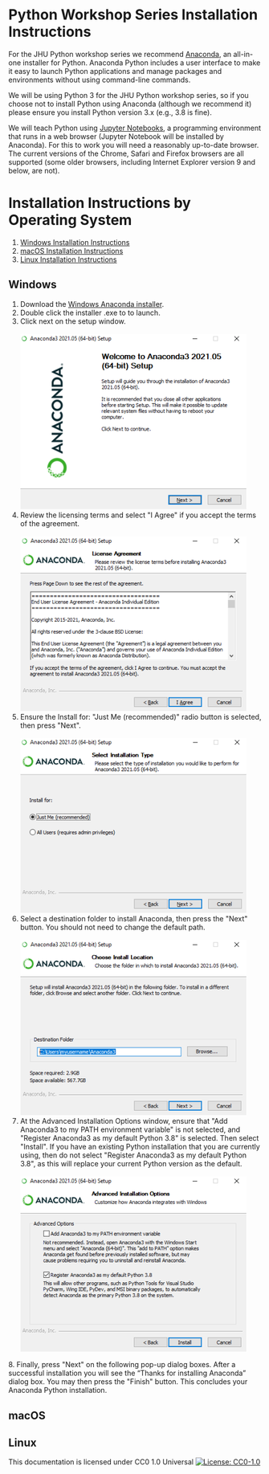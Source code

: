 # Python Workshop Series Installation Instructions

For the JHU Python workshop series we recommend [Anaconda](https://www.anaconda.com/products/individual), an all-in-one installer for Python. Anaconda Python includes a user interface to make it easy to launch Python applications and manage packages and environments without using command-line commands.

We will be using Python 3 for the JHU Python workshop series, so if you choose not to install Python using Anaconda (although we recommend it) please ensure you install Python version 3.x (e.g., 3.8 is fine).

We will teach Python using [Jupyter Notebooks](https://jupyter.org/), a programming environment that runs in a web browser (Jupyter Notebook will be installed by Anaconda). For this to work you will need a reasonably up-to-date browser. The current versions of the Chrome, Safari and Firefox browsers are all supported (some older browsers, including Internet Explorer version 9 and below, are not). 

# Installation Instructions by Operating System

1. [Windows Installation Instructions](#win)
2. [macOS Installation Instructions](#mac)
3. [Linux Installation Instructions](#linux)

<a name="win"/>

## Windows

1. Download the [Windows Anaconda installer](https://repo.anaconda.com/archive/Anaconda3-2021.05-Windows-x86_64.exe). 
2. Double click the installer .exe to to launch.
3. Click next on the setup window.
   <br/>
   <br/>
   <img src="https://raw.githubusercontent.com/jhu-data-services/python-installation-instructions/main/images/windows-setup.png?token=AA3SGJ3BPVAUZFIZOU7A2W3AZSQDM" alt="Anaconda Windows Setup" width="450">
4. Review the licensing terms and select "I Agree" if you accept the terms of the agreement. 
   <br/>
   <br/>
   <img src="https://raw.githubusercontent.com/jhu-data-services/python-installation-instructions/main/images/windows-license.png?token=AA3SGJ4V6HEKY64VG4RNCU3AZSZCK" alt="Anaconda Windows License Agreement" width="450">
5. Ensure the Install for: "Just Me (recommended)" radio button is selected, then press "Next". 
   <br/>
   <br/>
   <img src="https://raw.githubusercontent.com/jhu-data-services/python-installation-instructions/main/images/windows-privileges.png?token=AA3SGJ2BLXNNCZ4PRXQOQ7TAZS2LI" alt="Anaconda Windows Installation Privileges" width="450">
6. Select a destination folder to install Anaconda, then press the "Next" button. You should not need to change the default path.
   <br/>
   <br/>
   <img src="https://github.com/jhu-data-services/python-installation-instructions/blob/main/images/windows-path.png" alt="Anaconda Windows Installation Privileges" width="450">
7. At the Advanced Installation Options window, ensure that "Add Anaconda3 to my PATH environment variable" is not selected, and "Register Anaconda3 as my default Python 3.8" is selected. Then select "Install". If you have an existing Python installation that you are currently using, then do not select "Register Anaconda3 as my default Python 3.8", as this will replace your current Python version as the default. 
   <br/>
   <br/>
   <img src="https://raw.githubusercontent.com/jhu-data-services/python-installation-instructions/main/images/windows-env-variables.png?token=AA3SGJ3M5GJGBHROK5NQWK3AZS4O4" alt="Anaconda Windows Advanced Installation Options" width="450">
<a name="mac"/>
8. Finally, press "Next" on the following pop-up dialog boxes. After a successful installation you will see the “Thanks for installing Anaconda” dialog box. You may then press the "Finish" button. This concludes your Anaconda Python installation.

## macOS

<a name="linux"/>

## Linux

This documentation is licensed under CC0 1.0 Universal [![License: CC0-1.0](https://licensebuttons.net/l/zero/1.0/80x15.png)](http://creativecommons.org/publicdomain/zero/1.0/)
